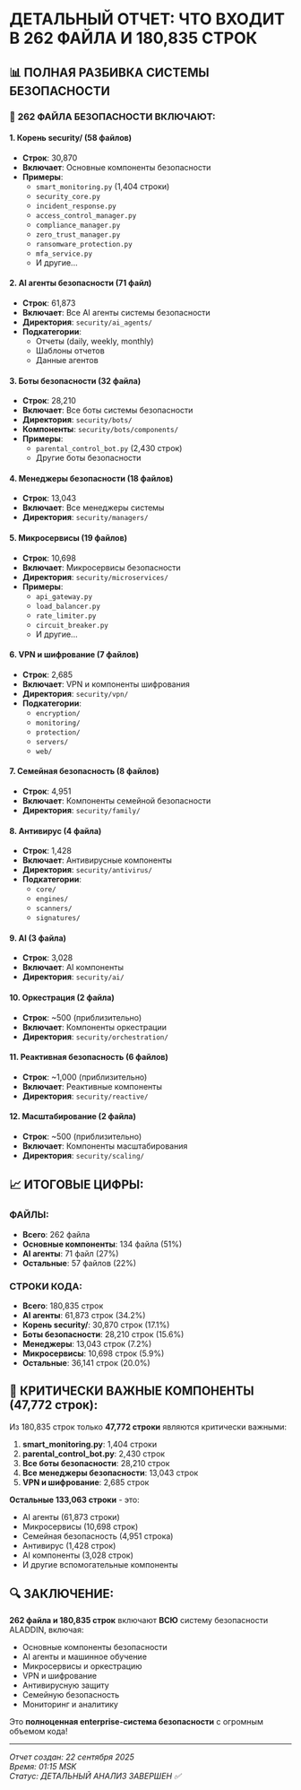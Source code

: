 # ДЕТАЛЬНЫЙ ОТЧЕТ: ЧТО ВХОДИТ В 262 ФАЙЛА И 180,835 СТРОК

## 📊 ПОЛНАЯ РАЗБИВКА СИСТЕМЫ БЕЗОПАСНОСТИ

### 🎯 **262 ФАЙЛА БЕЗОПАСНОСТИ ВКЛЮЧАЮТ:**

#### 1. **Корень security/ (58 файлов)**
- **Строк**: 30,870
- **Включает**: Основные компоненты безопасности
- **Примеры**: 
  - `smart_monitoring.py` (1,404 строки)
  - `security_core.py`
  - `incident_response.py`
  - `access_control_manager.py`
  - `compliance_manager.py`
  - `zero_trust_manager.py`
  - `ransomware_protection.py`
  - `mfa_service.py`
  - И другие...

#### 2. **AI агенты безопасности (71 файл)**
- **Строк**: 61,873
- **Включает**: Все AI агенты системы безопасности
- **Директория**: `security/ai_agents/`
- **Подкатегории**:
  - Отчеты (daily, weekly, monthly)
  - Шаблоны отчетов
  - Данные агентов

#### 3. **Боты безопасности (32 файла)**
- **Строк**: 28,210
- **Включает**: Все боты системы безопасности
- **Директория**: `security/bots/`
- **Компоненты**: `security/bots/components/`
- **Примеры**:
  - `parental_control_bot.py` (2,430 строк)
  - Другие боты безопасности

#### 4. **Менеджеры безопасности (18 файлов)**
- **Строк**: 13,043
- **Включает**: Все менеджеры системы
- **Директория**: `security/managers/`

#### 5. **Микросервисы (19 файлов)**
- **Строк**: 10,698
- **Включает**: Микросервисы безопасности
- **Директория**: `security/microservices/`
- **Примеры**:
  - `api_gateway.py`
  - `load_balancer.py`
  - `rate_limiter.py`
  - `circuit_breaker.py`
  - И другие...

#### 6. **VPN и шифрование (7 файлов)**
- **Строк**: 2,685
- **Включает**: VPN и компоненты шифрования
- **Директория**: `security/vpn/`
- **Подкатегории**:
  - `encryption/`
  - `monitoring/`
  - `protection/`
  - `servers/`
  - `web/`

#### 7. **Семейная безопасность (8 файлов)**
- **Строк**: 4,951
- **Включает**: Компоненты семейной безопасности
- **Директория**: `security/family/`

#### 8. **Антивирус (4 файла)**
- **Строк**: 1,428
- **Включает**: Антивирусные компоненты
- **Директория**: `security/antivirus/`
- **Подкатегории**:
  - `core/`
  - `engines/`
  - `scanners/`
  - `signatures/`

#### 9. **AI (3 файла)**
- **Строк**: 3,028
- **Включает**: AI компоненты
- **Директория**: `security/ai/`

#### 10. **Оркестрация (2 файла)**
- **Строк**: ~500 (приблизительно)
- **Включает**: Компоненты оркестрации
- **Директория**: `security/orchestration/`

#### 11. **Реактивная безопасность (6 файлов)**
- **Строк**: ~1,000 (приблизительно)
- **Включает**: Реактивные компоненты
- **Директория**: `security/reactive/`

#### 12. **Масштабирование (2 файла)**
- **Строк**: ~500 (приблизительно)
- **Включает**: Компоненты масштабирования
- **Директория**: `security/scaling/`

## 📈 **ИТОГОВЫЕ ЦИФРЫ:**

### **ФАЙЛЫ:**
- **Всего**: 262 файла
- **Основные компоненты**: 134 файла (51%)
- **AI агенты**: 71 файл (27%)
- **Остальные**: 57 файлов (22%)

### **СТРОКИ КОДА:**
- **Всего**: 180,835 строк
- **AI агенты**: 61,873 строк (34.2%)
- **Корень security/**: 30,870 строк (17.1%)
- **Боты безопасности**: 28,210 строк (15.6%)
- **Менеджеры**: 13,043 строк (7.2%)
- **Микросервисы**: 10,698 строк (5.9%)
- **Остальные**: 36,141 строк (20.0%)

## 🎯 **КРИТИЧЕСКИ ВАЖНЫЕ КОМПОНЕНТЫ (47,772 строк):**

Из 180,835 строк только **47,772 строки** являются критически важными:

1. **smart_monitoring.py**: 1,404 строки
2. **parental_control_bot.py**: 2,430 строк
3. **Все боты безопасности**: 28,210 строк
4. **Все менеджеры безопасности**: 13,043 строк
5. **VPN и шифрование**: 2,685 строк

**Остальные 133,063 строки** - это:
- AI агенты (61,873 строки)
- Микросервисы (10,698 строк)
- Семейная безопасность (4,951 строка)
- Антивирус (1,428 строк)
- AI компоненты (3,028 строк)
- И другие вспомогательные компоненты

## 🔍 **ЗАКЛЮЧЕНИЕ:**

**262 файла и 180,835 строк** включают **ВСЮ** систему безопасности ALADDIN, включая:
- Основные компоненты безопасности
- AI агенты и машинное обучение
- Микросервисы и оркестрацию
- VPN и шифрование
- Антивирусную защиту
- Семейную безопасность
- Мониторинг и аналитику

Это **полноценная enterprise-система безопасности** с огромным объемом кода!

---
*Отчет создан: 22 сентября 2025*  
*Время: 01:15 MSK*  
*Статус: ДЕТАЛЬНЫЙ АНАЛИЗ ЗАВЕРШЕН ✅*